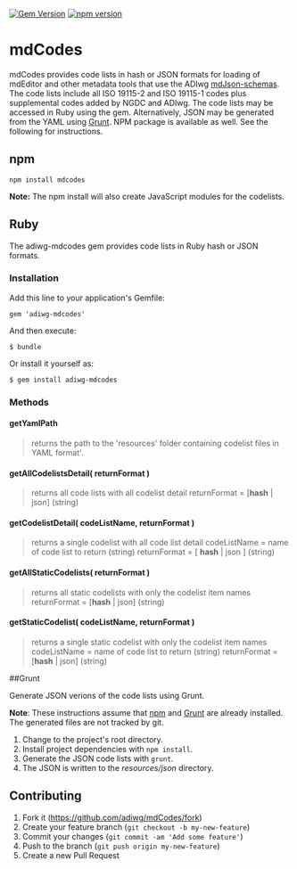 [![Gem Version](https://badge.fury.io/rb/adiwg-mdcodes.svg)](http://badge.fury.io/rb/adiwg-mdcodes)
[![npm version](https://badge.fury.io/js/mdcodes.svg)](https://badge.fury.io/js/mdcodes)

# mdCodes

mdCodes provides code lists in hash or JSON formats for loading of mdEditor and other metadata
tools that use the ADIwg [mdJson-schemas](https://github.com/adiwg/mdJson-schemas).  The code lists
include all ISO 19115-2 and ISO 19115-1 codes plus supplemental codes added by NGDC and ADIwg. The
code lists may be accessed in Ruby using the gem. Alternatively, JSON may be generated from the YAML
using [Grunt](http://gruntjs.com/getting-started). NPM package is available as well.
See the following for instructions.

## npm

    npm install mdcodes

**Note:** The npm install will also create JavaScript modules for the codelists.

## Ruby

The adiwg-mdcodes gem provides code lists in Ruby hash or JSON formats.

### Installation

Add this line to your application's Gemfile:

    gem 'adiwg-mdcodes'

And then execute:

    $ bundle

Or install it yourself as:

    $ gem install adiwg-mdcodes


### Methods

#### getYamlPath
> returns the path to the 'resources' folder containing codelist files in YAML format'.

#### getAllCodelistsDetail( returnFormat )
> returns all code lists with all codelist detail
> returnFormat = \[__hash__ | json] (string)

#### getCodelistDetail( codeListName, returnFormat )
> returns a single codelist with all code list detail
> codeListName = name of code list to return (string)
> returnFormat = \[ __hash__ | json ] (string)

#### getAllStaticCodelists( returnFormat )
> returns all static codelists with only the codelist item names
> returnFormat = \[__hash__ | json] (string)

#### getStaticCodelist( codeListName, returnFormat )
> returns a single static codelist with only the codelist item names
> codeListName = name of code list to return (string)
> returnFormat = \[__hash__ | json] (string)

##Grunt

Generate JSON verions of the code lists using Grunt.

**Note**: These instructions assume that [npm](https://docs.npmjs.com/) and [Grunt](http://gruntjs.com/getting-started) are already installed. The generated
files are not tracked by git.

1. Change to the project's root directory.
2. Install project dependencies with ```npm install```.
3. Generate the JSON code lists with ```grunt```.
4. The JSON is written to the *resources/json* directory.

## Contributing

1. Fork it (https://github.com/adiwg/mdCodes/fork)
2. Create your feature branch (`git checkout -b my-new-feature`)
3. Commit your changes (`git commit -am 'Add some feature'`)
4. Push to the branch (`git push origin my-new-feature`)
5. Create a new Pull Request
